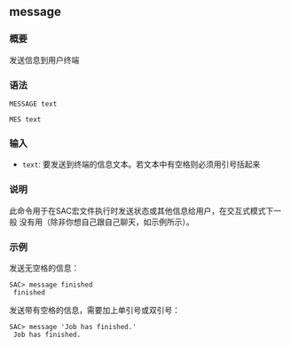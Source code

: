 ## message

### 概要

发送信息到用户终端

### 语法

``` {.bash}
MESSAGE text
```
``` {.bash}
MES text
```

### 输入

- `text`: 要发送到终端的信息文本。若文本中有空格则必须用引号括起来

### 说明

此命令用于在SAC宏文件执行时发送状态或其他信息给用户，在交互式模式下一般
没有用（除非你想自己跟自己聊天，如示例所示）。

### 示例

发送无空格的信息：

``` {.bash}
SAC> message finished
 finished
```

发送带有空格的信息，需要加上单引号或双引号：

``` {.bash}
SAC> message 'Job has finished.'
 Job has finished.
```
